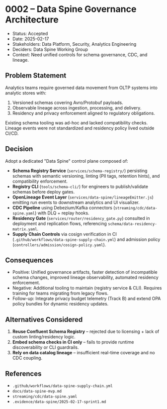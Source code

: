 # 0002 – Data Spine Governance Architecture

- Status: Accepted
- Date: 2025-02-17
- Stakeholders: Data Platform, Security, Analytics Engineering
- Deciders: Data Spine Working Group
- Context: Need unified controls for schema governance, CDC, and lineage.

## Problem Statement

Analytics teams require governed data movement from OLTP systems into analytic stores with:

1. Versioned schemas covering Avro/Protobuf payloads.
2. Observable lineage across ingestion, processing, and delivery.
3. Residency and privacy enforcement aligned to regulatory obligations.

Existing schema tooling was ad-hoc and lacked compatibility checks. Lineage events were not standardized and residency policy lived outside CI/CD.

## Decision

Adopt a dedicated "Data Spine" control plane composed of:

- **Schema Registry Service** (`services/schema-registry/`) persisting schemas with semantic versioning, linting (PII tags, retention hints), and compatibility enforcement.
- **Registry CLI** (`tools/schema-cli/`) for engineers to publish/validate schemas before deploy gates.
- **OpenLineage Event Layer** (`services/data-spine/lineageEmitter.js`) emitting run events to downstream analytics and UI visualizer.
- **CDC Pipeline** using Debezium/Kafka connectors (`streaming/cdc/data-spine.yaml`) with DLQ + replay hooks.
- **Residency Gate** (`services/router/residency_gate.py`) consulted in deployment and replication flows, referencing `schema/data-residency-matrix.yaml`.
- **Supply Chain Controls** via cosign verification in CI (`.github/workflows/data-spine-supply-chain.yml`) and admission policy (`controllers/admission/cosign-policy.yaml`).

## Consequences

- Positive: Unified governance artifacts, faster detection of incompatible schema changes, improved lineage observability, automated residency enforcement.
- Negative: Additional tooling to maintain (registry service & CLI). Requires training for teams migrating from legacy flows.
- Follow-up: Integrate privacy budget telemetry (Track B) and extend OPA policy bundles for dynamic residency updates.

## Alternatives Considered

1. **Reuse Confluent Schema Registry** – rejected due to licensing + lack of custom linting/residency logic.
2. **Embed schema checks in CI only** – fails to provide runtime discoverability or CLI guardrails.
3. **Rely on data catalog lineage** – insufficient real-time coverage and no CDC coupling.

## References

- `.github/workflows/data-spine-supply-chain.yml`
- `docs/data-spine-mvp.md`
- `streaming/cdc/data-spine.yaml`
- `.evidence/data-spine/2025-02-17-sprint1.md`
